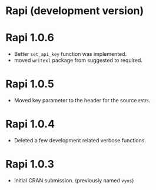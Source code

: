 # Rapi (development version)

# Rapi 1.0.6
* Better `set_api_key` function was implemented.
* moved `writexl` package from suggested to required.

# Rapi 1.0.5
* Moved key parameter to the header for the source `EVDS`.

# Rapi 1.0.4
* Deleted a few development related verbose functions.

# Rapi 1.0.3

* Initial CRAN submission. (previously named `vyos`)
